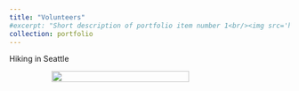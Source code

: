 ```yaml
---
title: "Volunteers"
#excerpt: "Short description of portfolio item number 1<br/><img src='https://a20070348.github.io/Shuolin-Xiao.github.io/images/hiking.JPG'>"
collection: portfolio
---
```

Hiking in Seattle
<div style="display: flex; justify-content: center;">
    <img src="https://a20070348.github.io/Shuolin-Xiao.github.io/images/offshore.JPG" width="70%">
</div>
